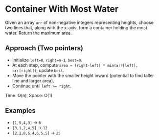 # Container With Most Water

Given an array `arr` of non-negative integers representing heights, choose two lines that, along with the x-axis, form a container holding the most water. Return the maximum area.

## Approach (Two pointers)
- Initialize `left=0`, `right=n-1`, `best=0`.
- At each step, compute `area = (right-left) * min(arr[left], arr[right])`, update `best`.
- Move the pointer with the smaller height inward (potential to find taller line and larger area).
- Continue until `left >= right`.

Time: O(n), Space: O(1)

## Examples
- `[1,5,4,3]` → `6`
- `[3,1,2,4,5]` → `12`
- `[2,1,8,6,4,6,5,5]` → `25`


